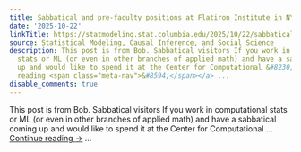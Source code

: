 ```yaml
---
title: Sabbatical and pre-faculty positions at Flatiron Institute in NYC
date: '2025-10-22'
linkTitle: https://statmodeling.stat.columbia.edu/2025/10/22/sabbatical-and-pre-faculty-positions-at-flatiron-institute-in-nyc/
source: Statistical Modeling, Causal Inference, and Social Science
description: This post is from Bob. Sabbatical visitors If you work in computational
  stats or ML (or even in other branches of applied math) and have a sabbatical coming
  up and would like to spend it at the Center for Computational &#8230; <a href="https://statmodeling.stat.columbia.edu/2025/10/22/sabbatical-and-pre-faculty-positions-at-flatiron-institute-in-nyc/">Continue
  reading <span class="meta-nav">&#8594;</span></a> ...
disable_comments: true
---
```

This post is from Bob. Sabbatical visitors If you work in computational stats or ML (or even in other branches of applied math) and have a sabbatical coming up and would like to spend it at the Center for Computational &#8230; <a href="https://statmodeling.stat.columbia.edu/2025/10/22/sabbatical-and-pre-faculty-positions-at-flatiron-institute-in-nyc/">Continue reading <span class="meta-nav">&#8594;</span></a> ...